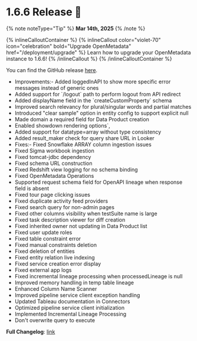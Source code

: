 # 1.6.6 Release 🎉

{% note noteType="Tip" %}
**Mar 14th, 2025**
{% /note %}

{% inlineCalloutContainer %}
{% inlineCallout
color="violet-70"
icon="celebration"
bold="Upgrade OpenMetadata"
href="/deployment/upgrade" %}
Learn how to upgrade your OpenMetadata instance to 1.6.6!
{% /inlineCallout %}
{% /inlineCalloutContainer %}

You can find the GitHub release [here](https://github.com/open-metadata/OpenMetadata/releases/tag/1.6.6-release).

- Improvements:- Added loggedInAPI to show more specific error messages instead of generic ones
- Added support for \`/logout\` path to perform logout from API redirect
- Added displayName field in the \`createCustomProperty\` schema    
- Improved search relevancy for plural/singular words and partial matches
- Introduced "clear sample" option in entity config to support explicit null
- Made domain a required field for Data Product creation
- Enabled showdown rendering options`,
- Added support for datatype=array without type consistency
- Added result_maker check for query share URL in Looker
- Fixes:- Fixed Snowflake ARRAY column ingestion issues
- Fixed Sigma workbook ingestion
- Fixed tomcat-jdbc dependency
- Fixed schema URL construction
- Fixed Redshift view logging for no schema binding
- Fixed OpenMetadata Operations
- Supported request schema field for OpenAPI lineage when response field is absent
- Fixed tour page clicking issues
- Fixed duplicate activity feed providers
- Fixed search query for non-admin pages
- Fixed other columns visibility when testSuite name is large
- Fixed task description viewer for diff creation
- Fixed inherited owner not updating in Data Product list
- Fixed user update roles
- Fixed table constraint error
- Fixed manual constraints deletion
- Fixed deletion of entities
- Fixed entity relation live indexing
- Fixed service creation error display
- Fixed external app logs
- Fixed incremental lineage processing when processedLineage is null
- Improved memory handling in temp table lineage
- Enhanced Column Name Scanner
- Improved pipeline service client exception handling
- Updated Tableau documentation in Connectors
- Optimized pipeline service client initialization
- Implemented Incremental Lineage Processing
- Don't overwrite query to execute

**Full Changelog**: [link](https://github.com/open-metadata/OpenMetadata/compare/1.6.5-release...1.6.6-release)
